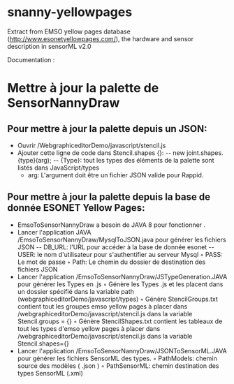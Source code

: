 # snanny-yellowpages

Extract from EMSO yellow pages database (http://www.esonetyellowpages.com/), the hardware and sensor description in sensorML v2.0

Documentation :

# Mettre à jour la palette de SensorNannyDraw
## Pour mettre à jour la palette depuis un JSON:

- Ouvrir /WebgraphiceditorDemo/javascript/stencil.js
- Ajouter cette ligne de code dans Stencil.shapes {}:
    -- new joint.shapes.{type}(arg);
    -- {Type}: tout les types des éléments de la palette sont listés dans JavaScript/types
    - arg: L'argument doit être un fichier JSON valide pour Rappid.

## Pour mettre à jour la palette depuis la base de donnée ESONET Yellow Pages:
- EmsoToSensorNannyDraw a besoin de JAVA 8 pour fonctionner .
- Lancer l'application JAVA /EmsoToSensorNannyDraw/MysqlToJSON.java pour générer les
fichiers JSON
-- DB_URL: l'URL pour accéder à la base de donnée esonet
-- USER: le nom d'utilisateur pour s'authentifier au serveur Mysql
◦ PASS: Le mot de passe
◦ Path: Le chemin du dossier de destination des fichiers JSON
- Lancer l'application /EmsoToSensorNannyDraw/JSTypeGeneration.JAVA pour générer les
Types en .js
◦ Génère les Types .js et les placent dans un dossier spécifié dans la variable path
(webgraphiceditorDemo/javascript/types)
◦ Génère StencilGroups.txt contient tout les groupes emso yellow pages à placer dans
/webgraphiceditorDemo/javascript/stencil.js dans la variable Stencil.groups = {}
◦ Génère StencilShapes.txt contient les tableaux de tout les types d'emso yellow pages à
placer dans /webgraphiceditorDemo/javascript/stencil.js dans la variable
Stencil.shapes={}
- Lancer l'application /EmsoToSensorNannyDraw/JSONToSensorML.JAVA pour générer les
fichiers SensorML des types.
◦ PathModels: chemin source des modèles ( .json )
◦ PathSensorML: chemin destination des types SensorML (.xml)
